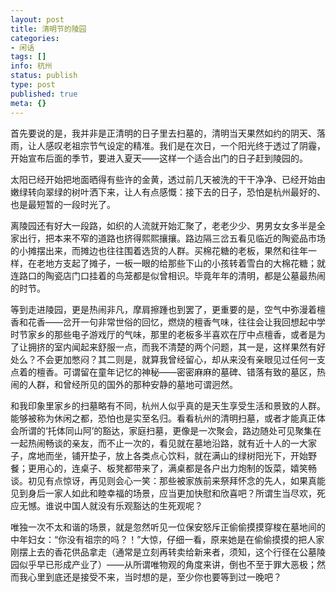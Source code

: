 ```yaml
---
layout: post
title: 清明节的陵园
categories:
- 闲话
tags: []
info: 杭州
status: publish
type: post
published: true
meta: {}
---
```


首先要说的是，我并非是正清明的日子里去扫墓的，清明当天果然如约的阴天、落雨，让人感叹老祖宗节气设定的精准。我们是在次日，一个阳光终于透过了阴霾，开始宣布后面的季节，要进入夏天——这样一个适合出门的日子赶到陵园的。
  
太阳已经开始把地面晒得有些许的金黄，透过前几天被洗的干干净净、已经开始由嫩绿转向翠绿的树叶洒下来，让人有点感慨：接下去的日子，恐怕是杭州最好的、也是最短暂的一段时光了。
  
离陵园还有好大一段路，如织的人流就开始汇聚了，老老少少、男男女女多半是全家出行，把本来不窄的道路也挤得熙熙攘攘。路边隔三岔五看见临近的陶瓷品市场的小摊摆出来，而摊边也往往围着选货的人群。买棉花糖的老板，果然和往年一样，在老地方支起了摊子，一板一眼的给那些下山的小孩转着雪白的大棉花糖；就连路口的陶瓷店门口挂着的鸟笼都是似曾相识。毕竟年年的清明，都是公墓最热闹的时节。
  
等到走进陵园，更是热闹非凡，摩肩擦踵也到罢了，更重要的是，空气中弥漫着檀香和花香——岔开一句非常世俗的回忆，燃烧的檀香气味，往往会让我回想起中学时节家乡的那些电子游戏厅的气味，那里的老板多半喜欢在厅中点檀香，或者是为了让拥挤的室内闻起来舒服一点，而我不清楚的两个问题，其一是，这样果然有好处么？不会更加憋闷？其二则是，就算我曾经留心，却从来没有亲眼见过任何一支点着的檀香。可谓留在童年记忆的神秘——密密麻麻的墓碑、错落有致的墓区，热闹的人群，和曾经所见的国外的那种安静的墓地可谓迥然。
  
和我印象里家乡的扫墓略有不同，杭州人似乎真的是天生享受生活和景致的人群。能够被称为休闲之都，恐怕也是实至名归。看看杭州的清明扫墓，或者才能真正体会所谓的‘托体同山阿’的豁达，家庭扫墓，更像是一次聚会，路边随处可见聚集在一起热闹畅谈的亲友，而不止一次的，看见就在墓地沿路，就有近十人的一大家子，席地而坐，铺开垫子，放上各类点心饮料，就在满山的绿树阳光下，开始野餐；更用心的，连桌子、板凳都带来了，满桌都是各户出力炮制的饭菜，嬉笑畅谈。初见有点惊讶，再见则会心一笑：那些被家族前来祭拜怀念的先人，如果真能见到身后一家人如此和睦幸福的场景，应当更加快慰和欣喜吧？所谓生当尽欢，死应无憾。谁说中国人就没有乐观豁达的生死观呢？
  
唯独一次不太和谐的场景，就是忽然听见一位保安怒斥正偷偷摸摸穿梭在墓地间的中年妇女：“你没有祖宗的吗？！”大惊，仔细一看，原来她是在偷偷摸摸的把人家刚摆上去的香花供品拿走（通常是立刻再转卖给新来者，须知，这个行径在公墓陵园似乎早已形成产业了）——从所谓唯物观的角度来讲，倒也不至于罪大恶极；然而我心里到底还是接受不来，当时想的是，至少你也要等到过一晚吧？

